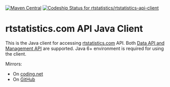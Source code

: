 [![Maven Central](https://maven-badges.herokuapp.com/maven-central/com.rtstatistics/api-client/badge.svg)](https://maven-badges.herokuapp.com/maven-central/com.rtstatistics/api-client)
[ ![Codeship Status for rtstatistics/rtstatistics-api-client](https://codeship.com/projects/f17700e0-5a10-0134-bff7-1e4ea7924b91/status?branch=master)](https://codeship.com/projects/173116)

# rtstatistics.com API Java Client

This is the Java client for accessing [rtstatistics.com](http://www.rtstatistics.com) API. 
Both [Data API and Management API](https://api.rtstatistics.com) are supported.
Java 6+ environment is required for using the client.

Mirrors:

* On [coding.net](https://coding.net/u/james-hu/p/rtstatistics-api-client/)
* On [GitHub](https://github.com/rtstatistics/rtstatistics-api-client)